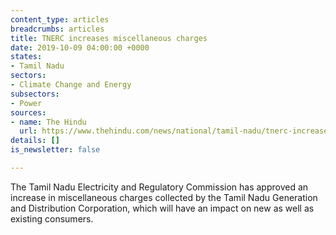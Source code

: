 ```yaml
---
content_type: articles
breadcrumbs: articles
title: TNERC increases miscellaneous charges
date: 2019-10-09 04:00:00 +0000
states:
- Tamil Nadu
sectors:
- Climate Change and Energy
subsectors:
- Power
sources:
- name: The Hindu
  url: https://www.thehindu.com/news/national/tamil-nadu/tnerc-increases-miscellaneous-charges/article29599534.ece
details: []
is_newsletter: false

---
```

The Tamil Nadu Electricity and Regulatory Commission has approved an increase in miscellaneous charges collected by the Tamil Nadu Generation and Distribution Corporation, which will have an impact on new as well as existing consumers.
